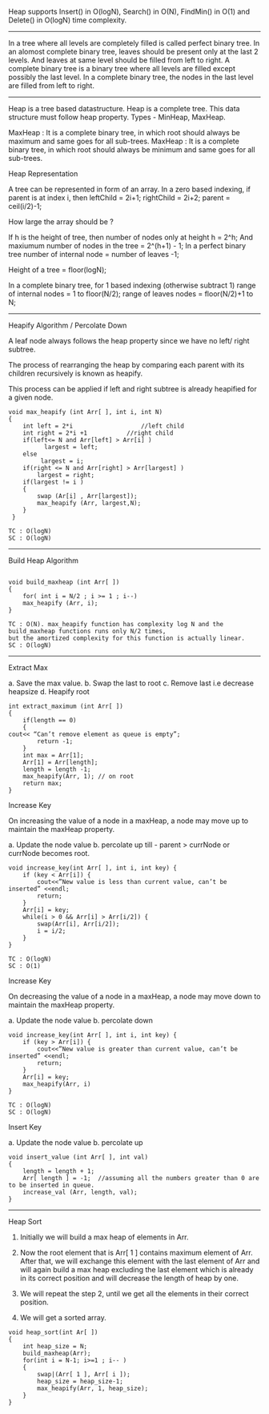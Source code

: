 Heap supports Insert() in O(logN), Search() in O(N), FindMin() in O(1) and Delete() in O(logN) time complexity. 

----
In a tree where all levels are completely filled is called perfect binary tree. 
In an alomost complete binary tree, leaves should be present only at the last 2 levels. And
leaves at same level should be filled from left to right. 
A complete binary tree is a binary tree where all levels are filled except possibly the last level. 
In a complete binary tree, the nodes in the last level are filled from left to right. 

----

Heap is a tree based datastructure. 
Heap is a complete tree. 
This data structure must follow heap property. 
Types - MinHeap, MaxHeap. 

MaxHeap : It is a complete binary tree, in which root should always be maximum and same goes for all sub-trees. 
MaxHeap : It is a complete binary tree, in which root should always be minimum and same goes for all sub-trees. 



Heap Representation 

A tree can be represented in form of an array. 
In a zero based indexing, if parent is at index i, then
leftChild = 2i+1;
rightChild = 2i+2;
parent = ceil(i/2)-1;

How large the array should be ?

If h is the height of tree, then number of nodes only at height h = 2^h;
And maxiumum number of nodes in the tree = 2^(h+1) - 1;
In a perfect binary tree number of internal node = number of leaves -1;

Height of a tree = floor(logN);

In a complete binary tree, 
for 1 based indexing (otherwise subtract 1)
range of internal nodes = 1 to floor(N/2);
range of leaves nodes = floor(N/2)+1 to N;

------------------

Heapify Algorithm / Percolate Down

A leaf node always follows the heap property since we have no left/ right subtree. 

The process of rearranging the heap by comparing each parent with its children recursively is known as heapify. 

This process can be applied if left and right subtree is already heapified for a given node. 

```
void max_heapify (int Arr[ ], int i, int N)
{
    int left = 2*i                   //left child
    int right = 2*i +1           //right child
    if(left<= N and Arr[left] > Arr[i] )
          largest = left;
    else
         largest = i;
    if(right <= N and Arr[right] > Arr[largest] )
        largest = right;
    if(largest != i )
    {
        swap (Ar[i] , Arr[largest]);
        max_heapify (Arr, largest,N);
    } 
 }

TC : O(logN)
SC : O(logN)
```

------------------
Build Heap Algorithm

```

void build_maxheap (int Arr[ ]) 
{
    for( int i = N/2 ; i >= 1 ; i--)
    max_heapify (Arr, i);
}

TC : O(N). max_heapify function has complexity log N and the build_maxheap functions runs only N/2 times,
but the amortized complexity for this function is actually linear.
SC : O(logN)
```

------------------

Extract Max

a. Save the max value.
b. Swap the last to root
c. Remove last i.e decrease heapsize
d. Heapify root

```
int extract_maximum (int Arr[ ])
{
    if(length == 0)
    {
cout<< “Can’t remove element as queue is empty”;
        return -1;
    }
    int max = Arr[1];
    Arr[1] = Arr[length];
    length = length -1;
    max_heapify(Arr, 1); // on root
    return max;
}
```

Increase Key 

On increasing the value of a node in a maxHeap, a node may move up to maintain the maxHeap property. 

a. Update the node value
b. percolate up till - parent > currNode or currNode becomes root. 

```
void increase_key(int Arr[ ], int i, int key) {
    if (key < Arr[i]) {
        cout<<”New value is less than current value, can’t be inserted” <<endl;
        return;
    }
    Arr[i] = key;
    while(i > 0 && Arr[i] > Arr[i/2]) {
        swap(Arr[i], Arr[i/2]);
        i = i/2;
    }
}

TC : O(logN)
SC : O(1)
```

Increase Key 

On decreasing the value of a node in a maxHeap, a node may move down to maintain the maxHeap property. 

a. Update the node value
b. percolate down

```
void increase_key(int Arr[ ], int i, int key) {
    if (key > Arr[i]) {
        cout<<”New value is greater than current value, can’t be inserted” <<endl;
        return;
    }
    Arr[i] = key;
    max_heapify(Arr, i)
}

TC : O(logN)
SC : O(logN)
```

Insert Key 

a. Update the node value
b. percolate up

```
void insert_value (int Arr[ ], int val)
{
    length = length + 1;
    Arr[ length ] = -1;  //assuming all the numbers greater than 0 are to be inserted in queue.
    increase_val (Arr, length, val);
}
```

---------
Heap Sort

1) Initially we will build a max heap of elements in Arr.

2) Now the root element that is Arr[ 1 ] contains maximum element of Arr. After that, we will exchange this element with the last element of Arr and will again build a max heap excluding the last element which is already in its correct position and will decrease the length of heap by one.

3) We will repeat the step 2, until we get all the elements in their correct position.

4) We will get a sorted array.

```
void heap_sort(int Ar[ ])
{
    int heap_size = N;
    build_maxheap(Arr);
    for(int i = N-1; i>=1 ; i-- )
    {
        swap|(Arr[ 1 ], Arr[ i ]);
        heap_size = heap_size-1;
        max_heapify(Arr, 1, heap_size);
    }
}
```
